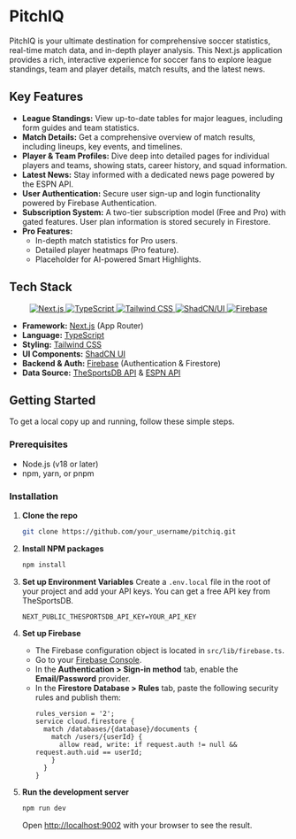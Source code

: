 # PitchIQ

PitchIQ is your ultimate destination for comprehensive soccer statistics, real-time match data, and in-depth player analysis. This Next.js application provides a rich, interactive experience for soccer fans to explore league standings, team and player details, match results, and the latest news.

## Key Features

- **League Standings:** View up-to-date tables for major leagues, including form guides and team statistics.
- **Match Details:** Get a comprehensive overview of match results, including lineups, key events, and timelines.
- **Player & Team Profiles:** Dive deep into detailed pages for individual players and teams, showing stats, career history, and squad information.
- **Latest News:** Stay informed with a dedicated news page powered by the ESPN API.
- **User Authentication:** Secure user sign-up and login functionality powered by Firebase Authentication.
- **Subscription System:** A two-tier subscription model (Free and Pro) with gated features. User plan information is stored securely in Firestore.
- **Pro Features:**
    - In-depth match statistics for Pro users.
    - Detailed player heatmaps (Pro feature).
    - Placeholder for AI-powered Smart Highlights.

## Tech Stack

<p align="center">
  <a href="https://nextjs.org/" target="_blank">
    <img src="https://img.shields.io/badge/Next.js-000000?style=for-the-badge&logo=nextdotjs&logoColor=white" alt="Next.js">
  </a>
  <a href="https://www.typescriptlang.org/" target="_blank">
    <img src="https://img.shields.io/badge/TypeScript-3178C6?style=for-the-badge&logo=typescript&logoColor=white" alt="TypeScript">
  </a>
  <a href="https://tailwindcss.com/" target="_blank">
    <img src="https://img.shields.io/badge/Tailwind_CSS-38B2AC?style=for-the-badge&logo=tailwind-css&logoColor=white" alt="Tailwind CSS">
  </a>
  <a href="https://ui.shadcn.com/" target="_blank">
    <img src="https://img.shields.io/badge/shadcn/ui-000000?style=for-the-badge&logo=shadcnui&logoColor=white" alt="ShadCN/UI">
  </a>
  <a href="https://firebase.google.com/" target="_blank">
    <img src="https://img.shields.io/badge/Firebase-FFCA28?style=for-the-badge&logo=firebase&logoColor=black" alt="Firebase">
  </a>
</p>

- **Framework:** [Next.js](https://nextjs.org/) (App Router)
- **Language:** [TypeScript](https://www.typescriptlang.org/)
- **Styling:** [Tailwind CSS](https://tailwindcss.com/)
- **UI Components:** [ShadCN UI](https://ui.shadcn.com/)
- **Backend & Auth:** [Firebase](https://firebase.google.com/) (Authentication & Firestore)
- **Data Source:** [TheSportsDB API](https://www.thesportsdb.com/api.php) & [ESPN API](https://www.espn.com/apis/)

## Getting Started

To get a local copy up and running, follow these simple steps.

### Prerequisites

- Node.js (v18 or later)
- npm, yarn, or pnpm

### Installation

1.  **Clone the repo**
    ```sh
    git clone https://github.com/your_username/pitchiq.git
    ```
2.  **Install NPM packages**
    ```sh
    npm install
    ```
3.  **Set up Environment Variables**
    Create a `.env.local` file in the root of your project and add your API keys. You can get a free API key from TheSportsDB.

    ```env
    NEXT_PUBLIC_THESPORTSDB_API_KEY=YOUR_API_KEY
    ```

4.  **Set up Firebase**
    - The Firebase configuration object is located in `src/lib/firebase.ts`.
    - Go to your [Firebase Console](https://console.firebase.google.com/).
    - In the **Authentication > Sign-in method** tab, enable the **Email/Password** provider.
    - In the **Firestore Database > Rules** tab, paste the following security rules and publish them:
      ```
      rules_version = '2';
      service cloud.firestore {
        match /databases/{database}/documents {
          match /users/{userId} {
            allow read, write: if request.auth != null && request.auth.uid == userId;
          }
        }
      }
      ```

5.  **Run the development server**
    ```sh
    npm run dev
    ```
    Open [http://localhost:9002](http://localhost:9002) with your browser to see the result.

